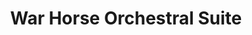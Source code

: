 ---
title: "War Horse Orchestral Suite"
tags: [orchestral,cd]
sectionSortOrder: 4
shortDesc: "An orchestral suite of highlights extracted from Adrian's score for the iconic stage show"
forces: "2(p).2.2(bcl).2 / 4.3.3.1 / timp + 2P / harp / strings min. 12.10.8.6.4"
length: "15 mins"
workNumber: "P0049"
compositionYear: "2023"
pdf: "War Horse Orchestral Suite"
hire: yes
buy: ""
recording: ""
audioIndex: 49
privateAudioIndex: 115
projectColour:
layout: workDetail
permalink: false
---
